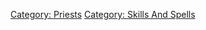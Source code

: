 [Category: Priests](Category:_Priests "wikilink") [Category: Skills And
Spells](Category:_Skills_And_Spells "wikilink")
